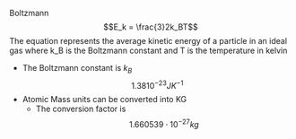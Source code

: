 Boltzmann
$$E_k = \frac{3}2k_BT$$
The equation represents the average kinetic energy of a particle in an ideal gas where k_B is the Boltzmann constant and T is the temperature in kelvin
* The Boltzmann constant is $k_B$ $$1.38  10^{-23} JK^{-1}$$
* Atomic Mass units can be converted into KG
	* The conversion factor is $$1.660539 \cdot 10^{-27}kg$$
